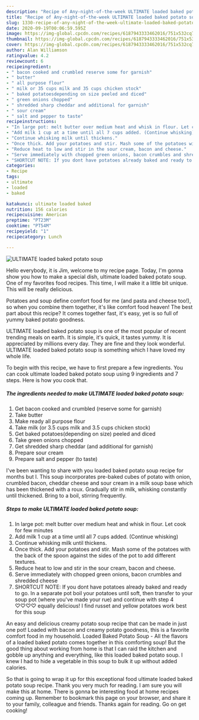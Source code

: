 ```yaml
---
description: "Recipe of Any-night-of-the-week ULTIMATE loaded baked potato soup"
title: "Recipe of Any-night-of-the-week ULTIMATE loaded baked potato soup"
slug: 1330-recipe-of-any-night-of-the-week-ultimate-loaded-baked-potato-soup
date: 2020-09-19T00:06:59.595Z
image: https://img-global.cpcdn.com/recipes/6187943333462016/751x532cq70/ultimate-loaded-baked-potato-soup-recipe-main-photo.jpg
thumbnail: https://img-global.cpcdn.com/recipes/6187943333462016/751x532cq70/ultimate-loaded-baked-potato-soup-recipe-main-photo.jpg
cover: https://img-global.cpcdn.com/recipes/6187943333462016/751x532cq70/ultimate-loaded-baked-potato-soup-recipe-main-photo.jpg
author: Alan Williamson
ratingvalue: 4.2
reviewcount: 6
recipeingredient:
- " bacon cooked and crumbled reserve some for garnish"
- " butter"
- " all purpose flour"
- " milk or 35 cups milk and 35 cups chicken stock"
- " baked potatoesdepending on size peeled and diced"
- " green onions chopped"
- " shredded sharp cheddar and additional for garnish"
- " sour cream"
- " salt and pepper to taste"
recipeinstructions:
- "In large pot: melt butter over medium heat and whisk in flour. Let cook for few minutes"
- "Add milk 1 cup at a time until all 7 cups added. (Continue whisking)"
- "Continue whisking milk until thickens."
- "Once thick. Add your potatoes and stir. Mash some of the potatoes with the back of the spoon against the sides of the pot to add different textures."
- "Reduce heat to low and stir in the sour cream, bacon and cheese."
- "Serve immediately with chopped green onions, bacon crumbles and shredded cheese"
- "SHORTCUT NOTE: If you dont have potatoes already baked and ready to go. In a separate pot boil your potatoes until soft, then transfer to your soup pot (where you&#39;ve made your rue) and continue with step 4 ♡♡♡♡ equally delicious! I find russet and yellow potatoes work best for this soup"
categories:
- Recipe
tags:
- ultimate
- loaded
- baked

katakunci: ultimate loaded baked 
nutrition: 156 calories
recipecuisine: American
preptime: "PT23M"
cooktime: "PT54M"
recipeyield: "1"
recipecategory: Lunch

---
```



![ULTIMATE loaded baked potato soup](https://img-global.cpcdn.com/recipes/6187943333462016/751x532cq70/ultimate-loaded-baked-potato-soup-recipe-main-photo.jpg)

Hello everybody, it is Jim, welcome to my recipe page. Today, I'm gonna show you how to make a special dish, ultimate loaded baked potato soup. One of my favorites food recipes. This time, I will make it a little bit unique. This will be really delicious.

Potatoes and soup define comfort food for me (and pasta and cheese too!), so when you combine them together, it&#39;s like comfort food heaven! The best part about this recipe? It comes together fast, it&#39;s easy, yet is so full of yummy baked potato goodness.

ULTIMATE loaded baked potato soup is one of the most popular of recent trending meals on earth. It is simple, it's quick, it tastes yummy. It is appreciated by millions every day. They are fine and they look wonderful. ULTIMATE loaded baked potato soup is something which I have loved my whole life.


To begin with this recipe, we have to first prepare a few ingredients. You can cook ultimate loaded baked potato soup using 9 ingredients and 7 steps. Here is how you cook that.

<!--inarticleads1-->

##### The ingredients needed to make ULTIMATE loaded baked potato soup:

1. Get  bacon cooked and crumbled (reserve some for garnish)
1. Take  butter
1. Make ready  all purpose flour
1. Take  milk (or 3.5 cups milk and 3.5 cups chicken stock)
1. Get  baked potatoes(depending on size) peeled and diced
1. Take  green onions chopped
1. Get  shredded sharp cheddar (and additional for garnish)
1. Prepare  sour cream
1. Prepare  salt and pepper (to taste)


I&#39;ve been wanting to share with you loaded baked potato soup recipe for months but I. This soup incorporates pre-baked cubes of potato with onion, crumbled bacon, cheddar cheese and sour cream in a milk soup base which has been thickened with a roux. Gradually stir in milk, whisking constantly until thickened. Bring to a boil, stirring frequently. 

<!--inarticleads2-->

##### Steps to make ULTIMATE loaded baked potato soup:

1. In large pot: melt butter over medium heat and whisk in flour. Let cook for few minutes
1. Add milk 1 cup at a time until all 7 cups added. (Continue whisking)
1. Continue whisking milk until thickens.
1. Once thick. Add your potatoes and stir. Mash some of the potatoes with the back of the spoon against the sides of the pot to add different textures.
1. Reduce heat to low and stir in the sour cream, bacon and cheese.
1. Serve immediately with chopped green onions, bacon crumbles and shredded cheese
1. SHORTCUT NOTE: If you dont have potatoes already baked and ready to go. In a separate pot boil your potatoes until soft, then transfer to your soup pot (where you&#39;ve made your rue) and continue with step 4 ♡♡♡♡ equally delicious! I find russet and yellow potatoes work best for this soup


An easy and delicious creamy potato soup recipe that can be made in just one pot! Loaded with bacon and creamy potato goodness, this is a favorite comfort food in my household. Loaded Baked Potato Soup - All the flavors of a loaded baked potato comes together in this comforting soup! But the good thing about working from home is that I can raid the kitchen and gobble up anything and everything, like this loaded baked potato soup. I knew I had to hide a vegetable in this soup to bulk it up without added calories. 

So that is going to wrap it up for this exceptional food ultimate loaded baked potato soup recipe. Thank you very much for reading. I am sure you will make this at home. There is gonna be interesting food at home recipes coming up. Remember to bookmark this page on your browser, and share it to your family, colleague and friends. Thanks again for reading. Go on get cooking!
